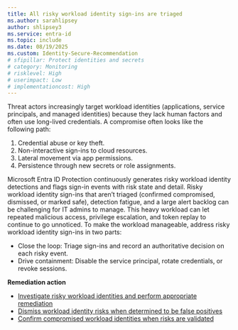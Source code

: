 ```yaml
---
title: All risky workload identity sign-ins are triaged
ms.author: sarahlipsey
author: shlipsey3
ms.service: entra-id
ms.topic: include
ms.date: 08/19/2025
ms.custom: Identity-Secure-Recommendation
# sfipillar: Protect identities and secrets
# category: Monitoring
# risklevel: High
# userimpact: Low
# implementationcost: High
---
```

Threat actors increasingly target workload identities (applications, service principals, and managed identities) because they lack human factors and often use long-lived credentials. A compromise often looks like the following path:

1. Credential abuse or key theft.
1. Non-interactive sign-ins to cloud resources.
1. Lateral movement via app permissions.
1. Persistence through new secrets or role assignments.

Microsoft Entra ID Protection continuously generates risky workload identity detections and flags sign-in events with risk state and detail. Risky workload identity sign-ins that aren’t triaged (confirmed compromised, dismissed, or marked safe), detection fatigue, and a large alert backlog can be challenging for IT admins to manage. This heavy workload can let repeated malicious access, privilege escalation, and token replay to continue to go unnoticed. To make the workload manageable, address risky workload identity sign-ins in two parts:

- Close the loop: Triage sign-ins and record an authoritative decision on each risky event.
- Drive containment: Disable the service principal, rotate credentials, or revoke sessions.

**Remediation action**

- [Investigate risky workload identities and perform appropriate remediation ](../../id-protection/concept-workload-identity-risk.md)
- [Dismiss workload identity risks when determined to be false positives](/graph/api/riskyserviceprincipal-dismiss?view=graph-rest-1.0&preserve-view=true)
- [Confirm compromised workload identities when risks are validated](/graph/api/riskyserviceprincipal-confirmcompromised?view=graph-rest-1.0&preserve-view=true)